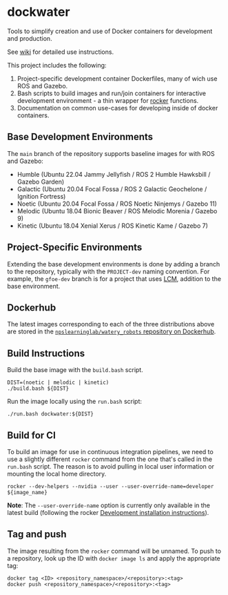 # dockwater

Tools to simplify creation and use of Docker containers for development and production.  

See [wiki](https://github.com/HonuRobotics/dockwater/wiki) for detailed use instructions.


This project includes the following:

1. Project-specific development container Dockerfiles, many of wich use ROS and Gazebo.
1. Bash scripts to build images and run/join containers for interactive development environment - a thin wrapper for [rocker](https://github.com/osrf/rocker) functions.
1. Documentation on common use-cases for developing inside of docker containers.

## Base Development Environments

The `main` branch of the repository supports baseline images for with ROS and Gazebo:

* Humble (Ubuntu 22.04 Jammy Jellyfish / ROS 2 Humble Hawksbill / Gazebo Garden)
* Galactic (Ubuntu 20.04 Focal Fossa / ROS 2 Galactic Geochelone / Ignition Fortress)
* Noetic (Ubuntu 20.04 Focal Fossa / ROS Noetic Ninjemys / Gazebo 11)
* Melodic (Ubuntu 18.04 Bionic Beaver / ROS Melodic Morenia / Gazebo 9)
* Kinetic (Ubuntu 18.04 Xenial Xerus / ROS Kinetic Kame / Gazebo 7)

## Project-Specific Environments

Extending the base development environments is done by adding a branch to the repository, typically with the `PROJECT-dev` naming convention.  For example, the `gfoe-dev` branch is for a project that uses [LCM](https://github.com/lcm-proj/lcm), addition to the base environment.

## Dockerhub
The latest images corresponding to each of the three distributions above are stored in the [`npslearninglab/watery_robots` repository on Dockerhub](https://hub.docker.com/r/npslearninglab/watery_robots).

## Build Instructions
Build the base image with the `build.bash` script. 
```
DIST=(noetic | melodic | kinetic)
./build.bash ${DIST}
```
Run the image locally using the `run.bash` script:
```
./run.bash dockwater:${DIST}
```

## Build for CI
To build an image for use in continuous integration pipelines, we need to use a slightly different `rocker` command from the one that's called in the `run.bash` script. The reason is to avoid pulling in local user information or mounting the local home directory.

```
rocker --dev-helpers --nvidia --user --user-override-name=developer ${image_name}
```
**Note**: The `--user-override-name` option is currently only available in the latest build (following the rocker [Development installation instructions](https://github.com/osrf/rocker#development)).

## Tag and push
The image resulting from the `rocker` command will be unnamed. To push to a repository, look up the ID with `docker image ls` and apply the appropriate tag:
```
docker tag <ID> <repository_namespace>/<repository>:<tag>
docker push <repository_namespace>/<repository>:<tag>
```
